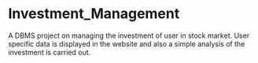 # Investment_Management
A DBMS project on managing the  investment of user in stock market. User specific data is displayed in the website and also a simple analysis of the investment is carried out.

